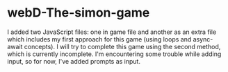 # webD-The-simon-game
I added two JavaScript files: one in game file and another as an extra file which includes my first approach for this game (using loops and async-await concepts). I will try to complete this game using the second method, which is currently incomplete. I'm encountering some trouble while adding input, so for now, I've added prompts as input.
